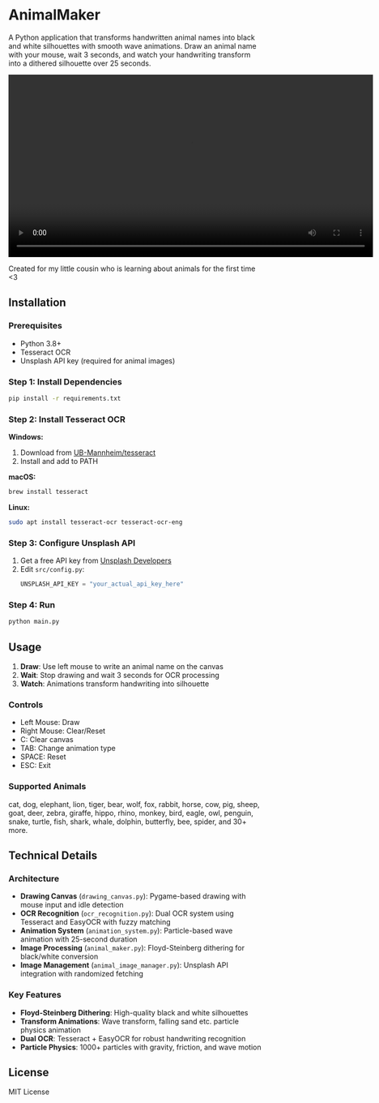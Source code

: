 # AnimalMaker

A Python application that transforms handwritten animal names into black and white silhouettes with smooth wave animations. Draw an animal name with your mouse, wait 3 seconds, and watch your handwriting transform into a dithered silhouette over 25 seconds.

<video controls width="720">
   <source src="assets/animaldemo.mp4" type="video/mp4">
   <!-- fallback -->
   Your browser does not support the video tag. You can download the demo at assets/animaldemo.mp4
</video>

Created for my little cousin who is learning about animals for the first time <3

## Installation

### Prerequisites
- Python 3.8+
- Tesseract OCR
- Unsplash API key (required for animal images)

### Step 1: Install Dependencies
```bash
pip install -r requirements.txt
```

### Step 2: Install Tesseract OCR

**Windows:**
1. Download from [UB-Mannheim/tesseract](https://github.com/UB-Mannheim/tesseract/wiki)
2. Install and add to PATH

**macOS:**
```bash
brew install tesseract
```

**Linux:**
```bash
sudo apt install tesseract-ocr tesseract-ocr-eng
```

### Step 3: Configure Unsplash API
1. Get a free API key from [Unsplash Developers](https://unsplash.com/developers)
2. Edit `src/config.py`:
   ```python
   UNSPLASH_API_KEY = "your_actual_api_key_here"
   ```

### Step 4: Run
```bash
python main.py
```

## Usage

1. **Draw**: Use left mouse to write an animal name on the canvas
2. **Wait**: Stop drawing and wait 3 seconds for OCR processing
3. **Watch**: Animations transform handwriting into silhouette

### Controls
- Left Mouse: Draw
- Right Mouse: Clear/Reset
- C: Clear canvas
- TAB: Change animation type
- SPACE: Reset
- ESC: Exit

### Supported Animals
cat, dog, elephant, lion, tiger, bear, wolf, fox, rabbit, horse, cow, pig, sheep, goat, deer, zebra, giraffe, hippo, rhino, monkey, bird, eagle, owl, penguin, snake, turtle, fish, shark, whale, dolphin, butterfly, bee, spider, and 30+ more.

## Technical Details

### Architecture
- **Drawing Canvas** (`drawing_canvas.py`): Pygame-based drawing with mouse input and idle detection
- **OCR Recognition** (`ocr_recognition.py`): Dual OCR system using Tesseract and EasyOCR with fuzzy matching
- **Animation System** (`animation_system.py`): Particle-based wave animation with 25-second duration
- **Image Processing** (`animal_maker.py`): Floyd-Steinberg dithering for black/white conversion
- **Image Management** (`animal_image_manager.py`): Unsplash API integration with randomized fetching

### Key Features
- **Floyd-Steinberg Dithering**: High-quality black and white silhouettes
- **Transform Animations**: Wave transform, falling sand etc. particle physics animation
- **Dual OCR**: Tesseract + EasyOCR for robust handwriting recognition
- **Particle Physics**: 1000+ particles with gravity, friction, and wave motion

## License

MIT License
